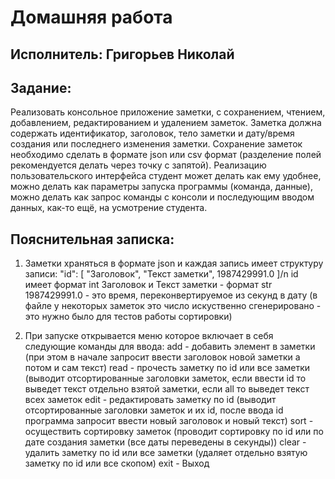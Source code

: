 # Домашняя работа
## Исполнитель: Григорьев Николай

## Задание:
Реализовать консольное приложение заметки, с сохранением, чтением,
добавлением, редактированием и удалением заметок. Заметка должна
содержать идентификатор, заголовок, тело заметки и дату/время создания или
последнего изменения заметки. Сохранение заметок необходимо сделать в
формате json или csv формат (разделение полей рекомендуется делать через
точку с запятой). Реализацию пользовательского интерфейса студент может
делать как ему удобнее, можно делать как параметры запуска программы
(команда, данные), можно делать как запрос команды с консоли и
последующим вводом данных, как-то ещё, на усмотрение студента.


## Пояснительная записка:
1. Заметки храняться в формате json и каждая запись имеет структуру записи:
"id": [
    "Заголовок",
    "Текст заметки",
    1987429991.0 
  ]/n
id имеет формат int
Заголовок и Текст заметки - формат str
1987429991.0 - это время, переконвертируемое из секунд в дату (в файле у некоторых заметок это число искуственно сгенерировано - это нужно было для тестов работы сортировки)

2. При запуске открывается меню которое включает в себя следующие команды для ввода:
add - добавить элемент в заметки (при этом в начале запросит ввести заголовок новой заметки а потом и сам текст)
read - прочесть заметку по id или все заметки (выводит отсортированные заголовки заметок, если ввести id то выведет текст отдельно взятой заметки, если all то выведет текст всех заметок
edit - редактировать заметку по id (выводит отсортированные заголовки заметок и их id, после ввода id программа запросит ввести новый заголовок и новый текст)
sort - осуществить сортировку заметок (проводит сортировку по id или по дате создания заметки (все даты переведены в секунды))
clear - удалить заметку по id или все заметки (удаляет отдельно взятую заметку по id или все скопом)
exit - Выход
